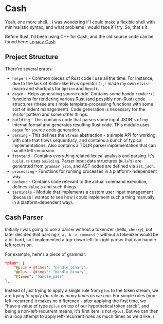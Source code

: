 # Cash

Yeah, one more shell... I was wondering if I could make a flexible shell with minimalistic syntax, and what problems I would face if I try. So, that's it.

Before Rust, I'd been using C++ for Cash, and the old source code can be found here: [Legacy Cash](https://github.com/lunakoly/CashLegacy)

## Project Structure

There're several crates:

* `helpers` - Common pieces of Rust code I use all the time. For instance, due to the lack of Kotlin-like Elvis operator `?:`, I made my own `elvis!` macro and shortcuts for `Option` and `Result`.
* `degen` - Helps generating source code. Contains some handy `render*()` functions for rendering various Rust (and possibly non-Rust) code structures (these are simple template-processing functions with some sort of indent management). Code generation is necessary for the Visitor pattern and some other things.
* `building` - This contains code that parses some input JSON's of my internal format and generates resulting Rust code. This module uses `degen` for source code generation.
* `parsing` - This defines the `Stream` abstraction - a simple API for working with data that flows sequentially, and contains a bunch of typical implementations. Also contains a TDLtR parser implementation that can handle left-recursion.
* `frontend` - Contains everything related lexical analysis and parsing. It's `build.rs` uses `building`. Parser input data structures (`Rule`'s) are generated from `grammar.json`, and AST nodes are defined via `ast.json`.
* `processing` - Functions for running processes in a platform-independent way.
* `backend` - Contains code relevant to the actual command execution, defines `Value`'s and such things.
* `terminals` - Module that implements a custom user input management (because I wanted to see how I could implement such a thing manually, in a platform-dependent way).

## Cash Parser

Initially I was going to use a parser without a tokenizer (hello, `cherry`), but later decided that parsing `{ a, b -> command }` without a tokenizer would be a bit hard, so I implemented a top-down left-to-right parser that can handle left recursion.

For example, here's a piece of grammar:

```json
"plus": {
    "@plus + @times": "handle_binary",
    "@plus - @times": "handle_binary",
    "@times": "handle_pass"
},
```

Instead of _just_ trying to apply a single rule from `plus` to the token stream, we are _trying to apply the rule as many times as we can_. For simple rules (non-left-recurrent) it makes no difference - after applying the first time, we "have a value of type `@plus` on top of our hypothetical token stack", and being a non-left-recurrent means, it's first item is not `@plus`. But we can then in a loop attempt to apply left-recurrent rules as much times as we'd like :)
